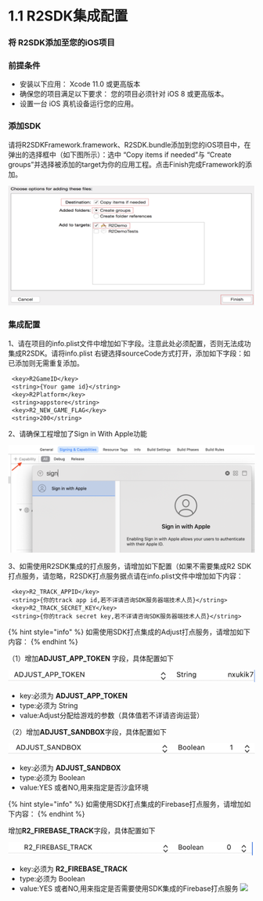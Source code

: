 # 1.1 R2SDK集成配置

### 将 R2SDK添加至您的iOS项目 <a id="h2--r2sdk-ios-"></a>

### 前提条件 <a id="h2-u524Du63D0u6761u4EF6"></a>

* 安装以下应用： Xcode 11.0 或更高版本
* 确保您的项目满足以下要求： 您的项目必须针对 iOS 8 或更高版本。
* 设置一台 iOS 真机设备运行您的应用。

### 添加SDK <a id="h2--sdk"></a>

请将R2SDKFramework.framework、R2SDK.bundle添加到您的iOS项目中，在弹出的选择框中（如下图所示）：选中 “Copy items if needed”与 “Create groups”并选择被添加的target为你的应用工程。点击Finish完成Framework的添加。

![](../../../.gitbook/assets/image.png)

### 集成配置 <a id="h2-u96C6u6210u914Du7F6E"></a>

1、请在项目的info.plist文件中增加如下字段。注意此处必须配置，否则无法成功集成R2SDK。请将info.plist 右键选择sourceCode方式打开，添加如下字段：如已添加则无需重复添加。

```text
 <key>R2GameID</key>
 <string>{Your game id}</string>
 <key>R2Platform</key>
 <string>appstore</string>
 <key>R2_NEW_GAME_FLAG</key>
 <string>200</string>
```

2、请确保工程增加了Sign in With Apple功能

![](../../../.gitbook/assets/5fc0bd316a2ed.png)



3、如需使用R2SDK集成的打点服务，请增加如下配置（如果不需要集成R2 SDK打点服务，请忽略，R2SDK打点服务据点请在info.plist文件中增加如下内容：

```text
 <key>R2_TRACK_APPID</key>
 <string>{你的track app id,若不详请咨询SDK服务器端技术人员}</string>
 <key>R2_TRACK_SECRET_KEY</key>
 <string>{你的track secret key,若不详请咨询SDK服务器端技术人员}</string>
```

{% hint style="info" %}
如需使用SDK打点集成的Adjust打点服务，请增加如下内容：
{% endhint %}

（1）增加**ADJUST\_APP\_TOKEN** 字段，具体配置如下

![](../../../.gitbook/assets/jie-ping-20201202-xia-wu-6.09.27.png)

* key:必须为 
  **ADJUST\_APP\_TOKEN** 
* type:必须为 String 
* value:Adjust分配给游戏的参数（具体值若不详请咨询运营）

（2）增加**ADJUST\_SANDBOX**字段，具体配置如下

![](../../../.gitbook/assets/jie-ping-20201202-xia-wu-6.10.24.png)

* key:必须为 
  **ADJUST\_SANDBOX**
* type:必须为 Boolean 
* value:YES 或者NO,用来指定是否沙盒环境

{% hint style="info" %}
如需使用SDK打点集成的Firebase打点服务，请增加如下内容：
{% endhint %}

增加**R2\_FIREBASE\_TRACK**字段，具体配置如下

![](../../../.gitbook/assets/jie-ping-20201202-xia-wu-6.04.12.png)

* key:必须为 
  **R2\_FIREBASE\_TRACK**
* type:必须为 Boolean 
* value:YES 或者NO,用来指定是否需要使用SDK集成的Firebase打点服务 ![](http://doc.r2games.com/Public/Uploads/2020-11-27/5fc0bb3139cb3.png)


